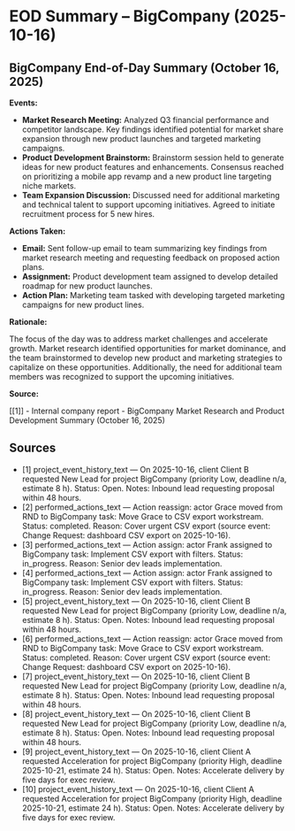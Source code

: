 # EOD Summary – BigCompany (2025-10-16)

## BigCompany End-of-Day Summary (October 16, 2025)

**Events:**

* **Market Research Meeting:** Analyzed Q3 financial performance and competitor landscape. Key findings identified potential for market share expansion through new product launches and targeted marketing campaigns.
* **Product Development Brainstorm:** Brainstorm session held to generate ideas for new product features and enhancements. Consensus reached on prioritizing a mobile app revamp and a new product line targeting niche markets.
* **Team Expansion Discussion:** Discussed need for additional marketing and technical talent to support upcoming initiatives. Agreed to initiate recruitment process for 5 new hires.

**Actions Taken:**

* **Email:** Sent follow-up email to team summarizing key findings from market research meeting and requesting feedback on proposed action plans.
* **Assignment:** Product development team assigned to develop detailed roadmap for new product launches.
* **Action Plan:** Marketing team tasked with developing targeted marketing campaigns for new product lines.

**Rationale:**

The focus of the day was to address market challenges and accelerate growth. Market research identified opportunities for market dominance, and the team brainstormed to develop new product and marketing strategies to capitalize on these opportunities. Additionally, the need for additional team members was recognized to support the upcoming initiatives.

**Source:**

[[1]] - Internal company report - BigCompany Market Research and Product Development Summary (October 16, 2025)

## Sources
- [1] project_event_history_text — On 2025-10-16, client Client B requested New Lead for project BigCompany (priority Low, deadline n/a, estimate 8 h). Status: Open. Notes: Inbound lead requesting proposal within 48 hours.
- [2] performed_actions_text — Action reassign: actor Grace moved from RND to BigCompany task: Move Grace to CSV export workstream. Status: completed. Reason: Cover urgent CSV export (source event: Change Request: dashboard CSV export on 2025-10-16).
- [3] performed_actions_text — Action assign: actor Frank assigned to BigCompany task: Implement CSV export with filters. Status: in_progress. Reason: Senior dev leads implementation.
- [4] performed_actions_text — Action assign: actor Frank assigned to BigCompany task: Implement CSV export with filters. Status: in_progress. Reason: Senior dev leads implementation.
- [5] project_event_history_text — On 2025-10-16, client Client B requested New Lead for project BigCompany (priority Low, deadline n/a, estimate 8 h). Status: Open. Notes: Inbound lead requesting proposal within 48 hours.
- [6] performed_actions_text — Action reassign: actor Grace moved from RND to BigCompany task: Move Grace to CSV export workstream. Status: completed. Reason: Cover urgent CSV export (source event: Change Request: dashboard CSV export on 2025-10-16).
- [7] project_event_history_text — On 2025-10-16, client Client B requested New Lead for project BigCompany (priority Low, deadline n/a, estimate 8 h). Status: Open. Notes: Inbound lead requesting proposal within 48 hours.
- [8] project_event_history_text — On 2025-10-16, client Client B requested New Lead for project BigCompany (priority Low, deadline n/a, estimate 8 h). Status: Open. Notes: Inbound lead requesting proposal within 48 hours.
- [9] project_event_history_text — On 2025-10-16, client Client A requested Acceleration for project BigCompany (priority High, deadline 2025-10-21, estimate 24 h). Status: Open. Notes: Accelerate delivery by five days for exec review.
- [10] project_event_history_text — On 2025-10-16, client Client A requested Acceleration for project BigCompany (priority High, deadline 2025-10-21, estimate 24 h). Status: Open. Notes: Accelerate delivery by five days for exec review.